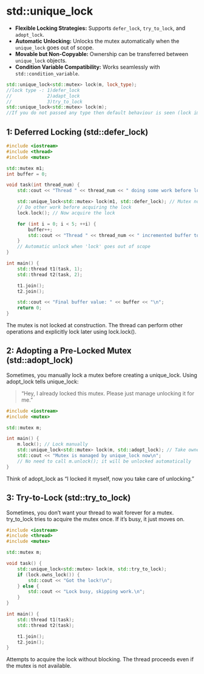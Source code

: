 # std::unique_lock

- **Flexible Locking Strategies:** Supports `defer_lock`, `try_to_lock`, and `adopt_lock`.
- **Automatic Unlocking:** Unlocks the mutex automatically when the `unique_lock` goes out of scope.
- **Movable but Non-Copyable:** Ownership can be transferred between `unique_lock` objects.
- **Condition Variable Compatibility:** Works seamlessly with `std::condition_variable`.

```c++
std::unique_lock<std::mutex> lock(m, lock_type);
//lock type -: 1)defer_lock
//             2)adapt_lock
//             3)try_to_lock
std::unique_lock<std::mutex> lock(m);
//If you do not passed any type then default behaviour is seen (lock immedialtely).
```

## 1: Deferred Locking (std::defer_lock)

```c++
#include <iostream>
#include <thread>
#include <mutex>

std::mutex m1;
int buffer = 0;

void task(int thread_num) {
    std::cout << "Thread " << thread_num << " doing some work before locking.\n";

    std::unique_lock<std::mutex> lock(m1, std::defer_lock); // Mutex not locked yet
    // Do other work before acquiring the lock
    lock.lock(); // Now acquire the lock

    for (int i = 0; i < 5; ++i) {
        buffer++;
        std::cout << "Thread " << thread_num << " incremented buffer to " << buffer << "\n";
    }
    // Automatic unlock when 'lock' goes out of scope
}

int main() {
    std::thread t1(task, 1);
    std::thread t2(task, 2);

    t1.join();
    t2.join();

    std::cout << "Final buffer value: " << buffer << "\n";
    return 0;
}
```
The mutex is not locked at construction. The thread can perform other operations and explicitly lock later using lock.lock().

## 2: Adopting a Pre-Locked Mutex (std::adopt_lock)
Sometimes, you manually lock a mutex before creating a unique_lock. Using adopt_lock tells unique_lock:
>“Hey, I already locked this mutex. Please just manage unlocking it for me.”

```c++
#include <iostream>
#include <mutex>

std::mutex m;

int main() {
    m.lock(); // Lock manually
    std::unique_lock<std::mutex> lock(m, std::adopt_lock); // Take ownership
    std::cout << "Mutex is managed by unique_lock now\n";
    // No need to call m.unlock(); it will be unlocked automatically
}
```
Think of adopt_lock as “I locked it myself, now you take care of unlocking.”

## 3: Try-to-Lock (std::try_to_lock)
Sometimes, you don’t want your thread to wait forever for a mutex. try_to_lock tries to acquire the mutex once. If it’s busy, it just moves on.

```c++
#include <iostream>
#include <thread>
#include <mutex>

std::mutex m;

void task() {
    std::unique_lock<std::mutex> lock(m, std::try_to_lock);
    if (lock.owns_lock()) {
        std::cout << "Got the lock!\n";
    } else {
        std::cout << "Lock busy, skipping work.\n";
    }
}

int main() {
    std::thread t1(task);
    std::thread t2(task);

    t1.join();
    t2.join();
}
```
Attempts to acquire the lock without blocking. The thread proceeds even if the mutex is not available.